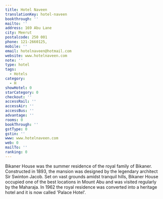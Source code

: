 ```yaml
---
title: Hotel Naveen
translationKey: hotel-naveen
bookthrough: ''
mailto: ''
address: 169 Abu Lane
city: Meerut
postalcode: 250 001
phone: 121-2660125,
mobile: ''
email: hotelnaveen@hotmail.com
website: www.hotelnaveen.com
note: ''
type: hotel
tags:
  - Hotels
category:
  - H
showHotel: 0
starCategory: 0
checkout: ''
accessRail: ''
accessAir: ''
accessBus: ''
advantage: ''
rooms: 0
bookThrough: ''
gstType: 0
gstin: ''
www: www.hotelnaveen.com
web: 0
mailTo: ''
ranking: 0
---
```







Bikaner House was the summer residence of the royal family of Bikaner. Constructed in 1893, the mansion was designed by the legendary architect Sir Swinton Jacob.    Set on vast grounds amidst tranquil hills, Bikaner House occupied one of the best locations in Mount Abu and was visited regularly by the Maharaja.    In 1962 the royal residence was converted into a heritage hotel and it is now called 'Palace Hotel'.